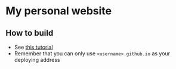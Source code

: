 # My personal website

## How to build

- See [this tutorial](https://vitejs.dev/guide/static-deploy.html)
- Remember that you can only use `<username>.github.io` as your deploying address